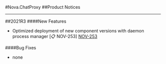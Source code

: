 [NOV-253]: https://sd.novait.com.ua/browse/NOV-253

#Nova.ChatProxy
##Product Notices
***
##2021R3
####New Features
- Optimized deployment of new component versions with daemon process manager [:clipboard: NOV-253] [NOV-253]

####Bug Fixes
- none